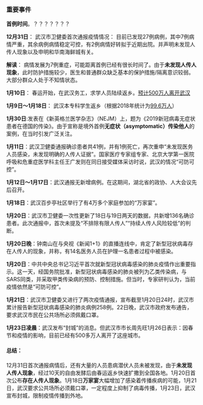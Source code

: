 ### 重要事件

**首例时间**。？？？？？？？

**12月31日**： 武汉市卫健委首次通报疫情情况： 目前已发现27例病例，其中7例病情严重，其余病例病情稳定可控，有2例病情好转拟于近期出院。并声明未发现人传人现象以及申明和华南海鲜城有关。

**解读**： 病情发展为7例重症，可能距离首例已经有很长时间了。由于**未发现人传人现象**，此时防护措施较少，医生和普通群众缺乏基本的保护措施/隔离意识较弱。大部分群众人处于不知情状态。

**1月10日**： 春运开始，在武汉务工，求学人员陆续返乡。[预计500万人离开武汉](https://finance.sina.cn/2020-01-27/detail-iihnzahk6483733.d.html)

**1月9日～1月18日**： 武汉本专科学生返乡（根据2018年统计为[99.6万人](https://www.sohu.com/a/338162471_99964340)）


**1月30日**:发表在《新英格兰医学杂志》（NEJM）上，题为《2019新冠病毒无症状患者在德国的传染》。由于宣称是境外首例**无症状（asymptomatic）传染他人**的案例，在当时引发广泛关注。


**1月11日**：武汉卫健委通报确诊患者共41例，并有1例死亡，再次重申“未发现医务人员感染，未发现明确的人传人证据”。国家医疗专家组专家、北京大学第一医院呼吸和危重症医学科主任王广发则在同日接受媒体采访时说，武汉的情况“可防可控”。

**1月12日～1月17日**：武汉通报无新增病例。在这期间，湖北省的政协、人大会议先后召开。

**1月18日**：武汉百步亭社区举行了有4万多个家庭参加的“万家宴”。

**1月20日**：武汉市卫健委一次性更新了18日与19日两天的数据，共新增136名确诊患者。此次通报中，首次未提及“不排除有限人传人”“持续人传人风险较低”的判断。

**1月20日晚**：钟南山在与央视《新闻1+1》的直播连线中，肯定了新型冠状病毒存在人传人的现象，并称，有14名医务人员在护理一名患者过程中被感染。

**1月20日**：中共中央总书记习近平首次就新型冠状病毒感染的肺炎疫情作出重要指示。这一天，经国务院批准，新型冠状病毒感染的肺炎被列为乙类传染病，与SARS同类，并采取甲类传染病的预防、控制措施。但当时，专家研判认为，当前疫情依然是“可防可控”。

**1月21日**：武汉市卫健委又进行了两次疫情通报，宣布截至1月20日24时，武汉市累计报告新型冠状病毒感染的肺炎病例258例。22日晚，武汉市政府发布通告，要求武汉市民在公共场所必须佩戴口罩。

**1月23日凌晨**：武汉发布“封城”的消息。但武汉市市长周先旺1月26日表示：因春节和疫情的影响，目前已经有500多万人离开了这座城市。


#### 总结： 
12月31日首次通报病情后，还有大量的人员患病潜伏人员未被发现，由于**未发现人传人现象**，经过10天的自由发酵后由春运返乡快速扩撒到全国各地。1月20日首次公布**存在人传人现象**。1月18日**万家宴**大幅增加了感染着传播疾病的可能，1月21日，武汉要求公共场所必须戴口罩，一定程度上抑制了病毒传播，1月23日，武汉宣布封城，限制疫情传播到外地。